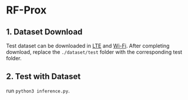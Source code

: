 # RF-Prox
## 1. Dataset Download
Test dataset can be downloaded in [LTE](https://drive.google.com/file/d/1vfA0VDfwlNz3N2Tkx-OWUgC3tMxbePAb/view?usp=drive_link) and [Wi-Fi](https://drive.google.com/file/d/1nz7ze3H9hyGeZg0XkvdNH2uIABYDPPqk/view?usp=drive_link). After completing download, replace the ```./dataset/test``` folder with the corresponding test folder.
## 2. Test with Dataset
run ```python3 inference.py```.
